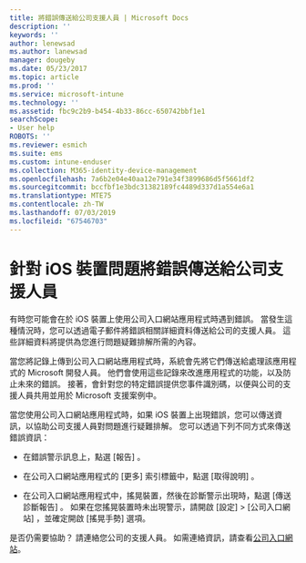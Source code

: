 ```yaml
---
title: 將錯誤傳送給公司支援人員 | Microsoft Docs
description: ''
keywords: ''
author: lenewsad
ms.author: lanewsad
manager: dougeby
ms.date: 05/23/2017
ms.topic: article
ms.prod: ''
ms.service: microsoft-intune
ms.technology: ''
ms.assetid: fbc9c2b9-b454-4b33-86cc-650742bbf1e1
searchScope:
- User help
ROBOTS: ''
ms.reviewer: esmich
ms.suite: ems
ms.custom: intune-enduser
ms.collection: M365-identity-device-management
ms.openlocfilehash: 7a6b2e04e40aa12e791e34f3899686d5f5661df2
ms.sourcegitcommit: bccfbf1e3bdc31382189fc4489d337d1a554e6a1
ms.translationtype: MTE75
ms.contentlocale: zh-TW
ms.lasthandoff: 07/03/2019
ms.locfileid: "67546703"
---
```

# <a name="send-errors-to-your-company-support-for-issues-with-your-ios-device"></a>針對 iOS 裝置問題將錯誤傳送給公司支援人員
有時您可能會在於 iOS 裝置上使用公司入口網站應用程式時遇到錯誤。 當發生這種情況時，您可以透過電子郵件將錯誤相關詳細資料傳送給公司的支援人員。 這些詳細資料將提供為您進行問題疑難排解所需的內容。

當您將記錄上傳到公司入口網站應用程式時，系統會先將它們傳送給處理該應用程式的 Microsoft 開發人員。 他們會使用這些記錄來改進應用程式的功能，以及防止未來的錯誤。 接著，會針對您的特定錯誤提供您事件識別碼，以便與公司的支援人員共用並用於 Microsoft 支援案例中。

當您使用公司入口網站應用程式時，如果 iOS 裝置上出現錯誤，您可以傳送資訊，以協助公司支援人員對問題進行疑難排解。 您可以透過下列不同方式來傳送錯誤資訊：

- 在錯誤警示訊息上，點選 [報告]  。

- 在公司入口網站應用程式的 [更多]  索引標籤中，點選 [取得說明]  。

- 在公司入口網站應用程式中，搖晃裝置，然後在診斷警示出現時，點選 [傳送診斷報告]  。 如果在您搖晃裝置時未出現警示，請開啟 [設定]   > [公司入口網站]  ，並確定開啟 [搖晃手勢]  選項。

是否仍需要協助？ 請連絡您公司的支援人員。 如需連絡資訊，請查看[公司入口網站](https://go.microsoft.com/fwlink/?linkid=2010980)。
